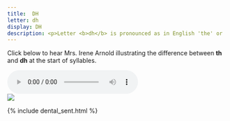 ```yaml
---
title:  DH
letter: dh
display: DH
description: <p>Letter <b>dh</b> is pronounced as in English 'the' or 'this' but never as in English 'thick' or 'thin'. It is  pronounced with the tip of the tongue between the teeth, permitting air to flow between the tongue and teeth. It is a voiced sound (made with the vocal cords vibrating). </p>
---
```



Click below to hear Mrs. Irene Arnold illustrating the difference between <b>th</b> and <b>dh</b> at the start of syllables.


<div class="audiobox">
<div class="audio">
<audio controls src="{{ site.baseurl }}/assets/audio/th_dh.mp3" type="audio/mpeg">Your browser does not support the audio element.</audio>
</div>
<div class="text">
<img src="{{ site.baseurl }}/assets/gif//th_dh_comp.gif" border="0" />
</div>
</div>

{% include dental_sent.html %}			